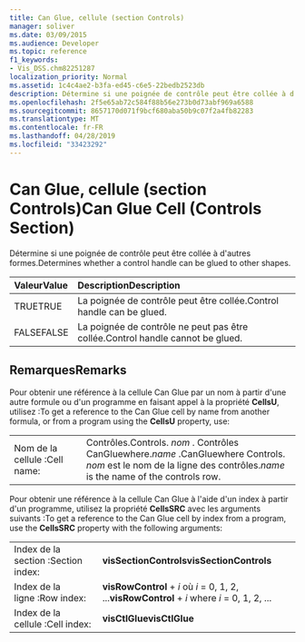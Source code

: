 ```yaml
---
title: Can Glue, cellule (section Controls)
manager: soliver
ms.date: 03/09/2015
ms.audience: Developer
ms.topic: reference
f1_keywords:
- Vis_DSS.chm82251287
localization_priority: Normal
ms.assetid: 1c4c4ae2-b3fa-ed45-c6e5-22bedb2523db
description: Détermine si une poignée de contrôle peut être collée à d'autres formes.
ms.openlocfilehash: 2f5e65ab72c584f88b56e273b0d73abf969a6588
ms.sourcegitcommit: 8657170d071f9bcf680aba50b9c07f2a4fb82283
ms.translationtype: MT
ms.contentlocale: fr-FR
ms.lasthandoff: 04/28/2019
ms.locfileid: "33423292"
---
```

# <a name="can-glue-cell-controls-section"></a><span data-ttu-id="606fc-103">Can Glue, cellule (section Controls)</span><span class="sxs-lookup"><span data-stu-id="606fc-103">Can Glue Cell (Controls Section)</span></span>

<span data-ttu-id="606fc-104">Détermine si une poignée de contrôle peut être collée à d'autres formes.</span><span class="sxs-lookup"><span data-stu-id="606fc-104">Determines whether a control handle can be glued to other shapes.</span></span>
  
|<span data-ttu-id="606fc-105">**Valeur**</span><span class="sxs-lookup"><span data-stu-id="606fc-105">**Value**</span></span>|<span data-ttu-id="606fc-106">**Description**</span><span class="sxs-lookup"><span data-stu-id="606fc-106">**Description**</span></span>|
|:-----|:-----|
| <span data-ttu-id="606fc-107">TRUE</span><span class="sxs-lookup"><span data-stu-id="606fc-107">TRUE</span></span>  <br/> | <span data-ttu-id="606fc-108">La poignée de contrôle peut être collée.</span><span class="sxs-lookup"><span data-stu-id="606fc-108">Control handle can be glued.</span></span>  <br/> |
| <span data-ttu-id="606fc-109">FALSE</span><span class="sxs-lookup"><span data-stu-id="606fc-109">FALSE</span></span>  <br/> | <span data-ttu-id="606fc-110">La poignée de contrôle ne peut pas être collée.</span><span class="sxs-lookup"><span data-stu-id="606fc-110">Control handle cannot be glued.</span></span>  <br/> |
   
## <a name="remarks"></a><span data-ttu-id="606fc-111">Remarques</span><span class="sxs-lookup"><span data-stu-id="606fc-111">Remarks</span></span>

<span data-ttu-id="606fc-112">Pour obtenir une référence à la cellule Can Glue par un nom à partir d'une autre formule ou d'un programme en faisant appel à la propriété **CellsU**, utilisez :</span><span class="sxs-lookup"><span data-stu-id="606fc-112">To get a reference to the Can Glue cell by name from another formula, or from a program using the **CellsU** property, use:</span></span> 
  
|||
|:-----|:-----|
| <span data-ttu-id="606fc-113">Nom de la cellule :</span><span class="sxs-lookup"><span data-stu-id="606fc-113">Cell name:</span></span>  <br/> | <span data-ttu-id="606fc-114">Contrôles.</span><span class="sxs-lookup"><span data-stu-id="606fc-114">Controls.</span></span>  <span data-ttu-id="606fc-115">*nom*  . Contrôles CanGluewhere.</span><span class="sxs-lookup"><span data-stu-id="606fc-115">*name*  .CanGluewhere Controls.</span></span>  <span data-ttu-id="606fc-116">*nom*  est le nom de la ligne des contrôles.</span><span class="sxs-lookup"><span data-stu-id="606fc-116">*name*  is the name of the controls row.</span></span>  <br/> |
   
<span data-ttu-id="606fc-117">Pour obtenir une référence à la cellule Can Glue à l'aide d'un index à partir d'un programme, utilisez la propriété **CellsSRC** avec les arguments suivants :</span><span class="sxs-lookup"><span data-stu-id="606fc-117">To get a reference to the Can Glue cell by index from a program, use the **CellsSRC** property with the following arguments:</span></span> 
  
|||
|:-----|:-----|
| <span data-ttu-id="606fc-118">Index de la section :</span><span class="sxs-lookup"><span data-stu-id="606fc-118">Section index:</span></span>  <br/> |<span data-ttu-id="606fc-119">**visSectionControls**</span><span class="sxs-lookup"><span data-stu-id="606fc-119">**visSectionControls**</span></span> <br/> |
| <span data-ttu-id="606fc-120">Index de la ligne :</span><span class="sxs-lookup"><span data-stu-id="606fc-120">Row index:</span></span>  <br/> |<span data-ttu-id="606fc-121">**visRowControl**  +   *i* où *i* = 0, 1, 2, ...</span><span class="sxs-lookup"><span data-stu-id="606fc-121">**visRowControl** +  *i*            where  *i*  = 0, 1, 2, ...</span></span>  <br/> |
| <span data-ttu-id="606fc-122">Index de la cellule :</span><span class="sxs-lookup"><span data-stu-id="606fc-122">Cell index:</span></span>  <br/> |<span data-ttu-id="606fc-123">**visCtlGlue**</span><span class="sxs-lookup"><span data-stu-id="606fc-123">**visCtlGlue**</span></span> <br/> |
   

